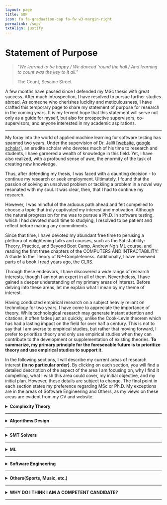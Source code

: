 ```yaml
---
layout: page
title: SOP
icon: fa fa-graduation-cap fa-fw w3-margin-right
permalink: /sop/
txtAlign: justify
---
```


# Statement of Purpose

  <blockquote class="w3-panel w3-leftbar w3-light-grey">
    <p class="w3-large"><i>"We learned to be happy / We danced 'round the hall / And learning to count was the key to it all."</i></p>
    <p>The Count, Sesame Street</p>
  </blockquote> 

A few months have passed since I defended my MSc thesis with great success. After much introspection, I have resolved to pursue further studies abroad. As someone who cherishes lucidity and meticulousness, I have crafted this temporary page to share my statement of purpose for research in the coming years. It is my fervent hope that this statement will serve not only as a guide for myself, but also for prospective supervisors, co-supervisors, and anyone interested in my academic aspirations.

---

My foray into the world of applied machine learning for software testing has spanned two years. Under the supervision of Dr. Jalili [[website](https://www.modares.ac.ir/~sjalili), [google scholar](https://scholar.google.com/citations?user=j6gUwMkAAAAJ&hl=en)], an erudite scholar who devotes much of his time to research and students, I have garnered a wealth of knowledge in this field. Yet, I have also realized, with a profound sense of awe, the enormity of the task of creating new knowledge.

Thus, after defending my thesis, I was faced with a daunting decision - to continue my research or seek employment. Ultimately, I found that the passion of solving an unsolved problem or tackling a problem in a novel way resonated with my soul. It was clear, then, that I had to continue my research.

However, I was mindful of the arduous path ahead and felt compelled to choose a topic that truly captivated my interest and motivation. Although the natural progression for me was to pursue a Ph.D. in software testing, which I had devoted much time to studying, I resolved to be patient and reflect before making any commitments.

Since that time, I have devoted my abundant free time to perusing a plethora of enlightening talks and courses, such as the Satisfiability: Theory, Practice, and Beyond Boot Camp, Andrew Ng’s ML course, and reading the first three chapters of the COMPUTERS AND INTRACTABILITY: A Guide to the Theory of NP-Completeness. Additionally, I have reviewed parts of a book I read years ago, the CLRS.

Through these endeavors, I have discovered a wide range of research interests, though I am not an expert in all of them. Nevertheless, I have gained a deeper understanding of my primary areas of interest. Before delving into these areas, let me explain what I mean by my theme of interest.

Having conducted empirical research on a subject heavily reliant on technology for two years, I have come to appreciate the importance of theory. While technological research may generate instant attention and citations, it often fades just as quickly, unlike the Cook-Levin theorem which has had a lasting impact on the field for over half a century. This is not to say that I am averse to empirical studies, but rather that moving forward, I prefer to prioritize theory and only use empirical studies when they can contribute to the development or supplementation of existing theories. **To summarize, my primary principle for the foreseeable future is to prioritize theory and use empirical studies to support it.**

In the following sections, I will describe my current areas of research interest **(in no particular order)**. By clicking on each section, you will find a detailed description of the aspect of the area I am focusing on, why I find it compelling, what I wish this area could cover, my initial objective, and my initial plan. However, these details are subject to change. The final point in each section states my preference regarding MSc or Ph.D. My exceptions are in the areas of Software Engineering and Others, as my views on these areas are evident from my CV and website.


<details>
<summary><b>Complexity Theory</b></summary>
  
<b>My view—</b> Given a computable problem P and computational model M (usually a Turing Machine), what class of complexity P belongs to w.r.t M
<br>
<b>Why I like it—</b> It really defines our boundaries today and the future of computation.
<br>
<b>What I do not like about it is that—</b> it does not provide insight into the distribution of hard instances.
<br>
<b>Initial Objective—</b> Cook–Levin theorem has impacted virtually all aspects of CS over 50 years. If I could do something that remains for five years from now or help others to develop something with such impact, that would be great.
<br>
<b>Initial Plan—</b> Designing & conducting an empirical study to understand the nature of hard instances + then developing a theory that considers the studies’ observations
<br>
<b>Second MSc or PhD—</b> I am open-minded towards both; my preference is a Second MSc.
<br>
</details>

---

<details>
<summary><b>Algorithms Design</b></summary>
  
<b>My view—</b> Given a computable problem P, a common computational model M (usually RAM), and the class of complexity of P w.r.t. M, design an efficient algorithm.
<br>
<b>Why I like it—</b> it has numerous applications and needs creativity.
<br>
<b>What I do not like about it is that—</b> it is efficient and suitable for certain problems not all. For example, for many NP-problems that finding exact solution is required or many others that guarantee is not required other alternatives work better.
<br>
<b>Initial Objective—</b> I have read big & well-known books, and now I would like to be involved in the community and design my own algorithm because it simply feels very good.
<br>
<b>Initial Plan—</b> would be theory, but I have an open mind only after designing and proofing, implementing, and conducting an empirical study. In particular, I think working in one of these areas would be very interesting: Exact or approximation algorithms for computational geometry or domain-specific data structures (e.g., data structures for handling large heterogenous datasets).
<br>
<b>Second MSc or PhD—</b> I am open-minded towards both; my preference is a Second MSc.
<br>
</details>

---

<details>
<summary><b>SMT Solvers</b></summary>
  
<b>My view—</b> Typically, given a computable problem formulated as a formula P that belongs to NPC, find satisfiable assignments for P or otherwise return UNSAT.
<br>
<b>Why I like it—</b> they are extremely practical, and many tools (such as KLEE and many others) are developed on top of them + nicely make a link between theory and practice.
<br>
<b>What I do not like about it is that—</b> currently, they only provide exact solutions and not approximate solutions.
<br>
<b>Initial Objective—</b> I would like to explore SMT4ML, ML4SMT, and ML + Reasoning.
<br>
<b>Initial Plan—</b> I am open-minded towards both
<br>
<b>Second MSc or PhD—</b> I am open-minded towards both.
<br>
</details>

---

<details>
<summary><b>ML</b></summary>
  
<b>My view—</b> Given a computational model M, description or instances of interest D of a computable problem of interest P, design algorithm that works well on instances D w.r.t. a measure of interest
<br>
<b>Why I like it—</b> it is practical and empirical and jointly need creativity
<br>
<b>What I do not like about it is that—</b> no guarantee, usually is only about representation and does not anything to do w.r.t. reasoning; e.g., it may solve some integrals but cannot discover the concept of integral by itself
<br>
<b>Initial Objective—</b> Have read some books, and got some courses, but my major was not AI; now I want to go delve depth and depth into its mathematics, and so design a new algorithm
<br>
<b>Initial Plan—</b> Have an open mind, but I would like to design a new algorithm would be among the novelty, not just applying, combing, or comparing existing methods. In particular, I am interested in developing new techniques and algorithms for semi-supervised, supervised, and NLP, all with offline strategies.
<br>
<b>Second MSc or PhD—</b> I am open-minded towards both; my preference is a Second MSc.
<br>
</details>

---

<details>
<summary><b>Software Engineering</b></summary>
  
<b>Initial Objective—</b> I want to explore applications of SMT solvers, ML, and Approximate counting/sampling in a given software engineering problem. There is no obligation, but as a matter of preference or familiarity, it is easier for me to work on test input generation, test case prioritization, test suite quality assessment, and test case execution. However, I want to emphasize again that there is no obligation, and I would be delighted to explore other problems or other areas, such as verification.
<br>
<b>Second MSc or PhD—</b> PhD
<br>
</details>

---

<details>
<summary><b>Others(Sports, Music, etc.)</b></summary> 
<b>Initial Objective—</b> As should be evident from my websites and the projects I’ve been involved in, I would like to explore and expand my knowledge by applying it to various domains such as Sports, Tourism, Biology, etc. In particular, I want to explore applications of SMT solvers, ML, and Approximate counting/sampling in a given domain and problem.
<br>
<b>Second MSc or PhD—</b> If the domain only includes ML, I would like to apply for an MSc, but if it also includes logic & reasoning (e.g., chess), I would like to apply for a PhD
<br>
</details>

---


<details>
<summary><b>WHY DO I THINK I AM A COMPETENT CANDIDATE?</b></summary>
  
<b>-</b> With my previous research experience, I have gained valuable skills in reading papers, learning about research methodologies, and writing papers and presentations. I believe these skills make me a strong candidate for any position I apply for.
<br><br>
<b>-</b> Looking towards the future, I see myself as a researcher (not necessarily in universities), and I am open to pursuing a second master's or Ph.D. to expand my knowledge and experience. I am flexible when it comes to the type of position, except for software engineering.
<br><br>
<b>-</b> I have a strong network of supportive and talented people who are always there for me. This is especially important as I plan to apply for Fall 2024. I can focus on studying literature and potentially the required background to start research directly in the Fall of 2024. Some of these individuals are experts in their respective fields and are always willing to lend a hand when I struggle to understand something or when collaboration is needed.
<br><br>
<b>-</b> I prefer to let my CV and references speak to my skills and hardworking nature, as I believe actions speak louder than words.
<br><br>
</details>

---
